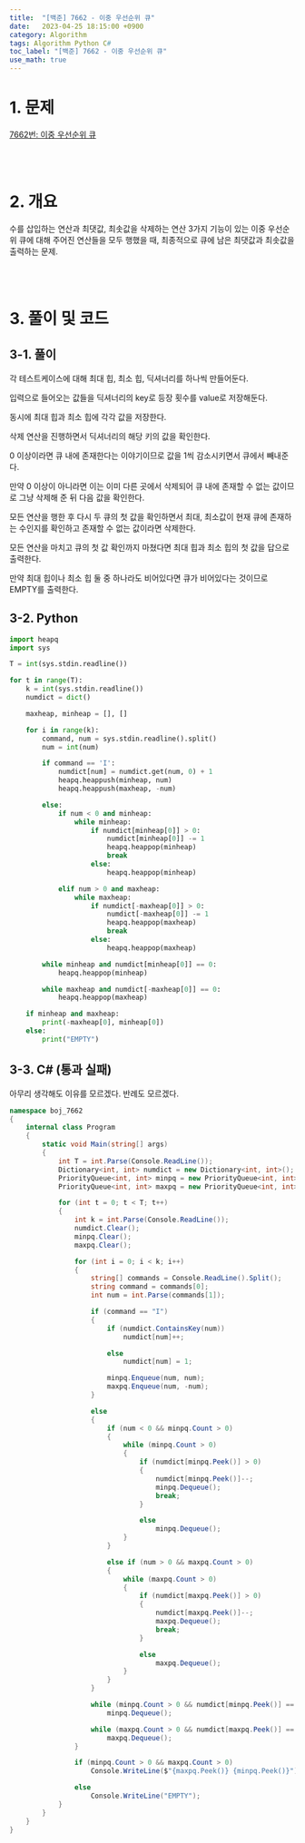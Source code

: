 ```yaml
---
title:  "[백준] 7662 - 이중 우선순위 큐"
date:   2023-04-25 18:15:00 +0900
category: Algorithm
tags: Algorithm Python C#
toc_label: "[백준] 7662 - 이중 우선순위 큐"
use_math: true
---
```


# 1. 문제
[7662번: 이중 우선순위 큐](https://www.acmicpc.net/problem/7662)


<br/>
<br/>

# 2. 개요
수를 삽입하는 연산과 최댓값, 최솟값을 삭제하는 연산 3가지 기능이 있는 이중 우선순위 큐에 대해 주어진 연산들을 모두 행했을 때, 최종적으로 큐에 남은 최댓값과 최솟값을 출력하는 문제.

<br/>
<br/>

# 3. 풀이 및 코드
## 3-1. 풀이
각 테스트케이스에 대해 최대 힙, 최소 힙, 딕셔너리를 하나씩 만들어둔다.

입력으로 들어오는 값들을 딕셔너리의 key로 등장 횟수를 value로 저장해둔다.

동시에 최대 힙과 최소 힙에 각각 값을 저장한다.

삭제 연산을 진행하면서 딕셔너리의 해당 키의 값을 확인한다.

0 이상이라면 큐 내에 존재한다는 이야기이므로 값을 1씩 감소시키면서 큐에서 빼내준다.

만약 0 이상이 아니라면 이는 이미 다른 곳에서 삭제되어 큐 내에 존재할 수 없는 값이므로 그냥 삭제해 준 뒤 다음 값을 확인한다.

모든 연산을 행한 후 다시 두 큐의 첫 값을 확인하면서 최대, 최소값이 현재 큐에 존재하는 수인지를 확인하고 존재할 수 없는 값이라면 삭제한다.

모든 연산을 마치고 큐의 첫 값 확인까지 마쳤다면 최대 힙과 최소 힙의 첫 값을 답으로 출력한다.

만약 최대 힙이나 최소 힙 둘 중 하나라도 비어있다면 큐가 비어있다는 것이므로 EMPTY를 출력한다.

## 3-2. Python

```python
import heapq
import sys

T = int(sys.stdin.readline())

for t in range(T):
    k = int(sys.stdin.readline())
    numdict = dict()

    maxheap, minheap = [], []

    for i in range(k):
        command, num = sys.stdin.readline().split()
        num = int(num)

        if command == 'I':
            numdict[num] = numdict.get(num, 0) + 1
            heapq.heappush(minheap, num)
            heapq.heappush(maxheap, -num)

        else:
            if num < 0 and minheap:
                while minheap:
                    if numdict[minheap[0]] > 0:
                        numdict[minheap[0]] -= 1
                        heapq.heappop(minheap)
                        break
                    else:
                        heapq.heappop(minheap)

            elif num > 0 and maxheap:
                while maxheap:
                    if numdict[-maxheap[0]] > 0:
                        numdict[-maxheap[0]] -= 1
                        heapq.heappop(maxheap)
                        break
                    else:
                        heapq.heappop(maxheap)

        while minheap and numdict[minheap[0]] == 0:
            heapq.heappop(minheap)

        while maxheap and numdict[-maxheap[0]] == 0:
            heapq.heappop(maxheap)

    if minheap and maxheap:
        print(-maxheap[0], minheap[0])
    else:
        print("EMPTY")
```

## 3-3. C# (통과 실패)

아무리 생각해도 이유를 모르겠다. 반례도 모르겠다.

```csharp
namespace boj_7662
{
    internal class Program
    {
        static void Main(string[] args)
        {
            int T = int.Parse(Console.ReadLine());
            Dictionary<int, int> numdict = new Dictionary<int, int>();
            PriorityQueue<int, int> minpq = new PriorityQueue<int, int>();
            PriorityQueue<int, int> maxpq = new PriorityQueue<int, int>();

            for (int t = 0; t < T; t++)
            {
                int k = int.Parse(Console.ReadLine());
                numdict.Clear();
                minpq.Clear();
                maxpq.Clear();

                for (int i = 0; i < k; i++)
                {
                    string[] commands = Console.ReadLine().Split();
                    string command = commands[0];
                    int num = int.Parse(commands[1]);

                    if (command == "I")
                    {
                        if (numdict.ContainsKey(num))
                            numdict[num]++;

                        else
                            numdict[num] = 1;

                        minpq.Enqueue(num, num);
                        maxpq.Enqueue(num, -num);
                    }

                    else
                    {
                        if (num < 0 && minpq.Count > 0)
                        {
                            while (minpq.Count > 0)
                            {
                                if (numdict[minpq.Peek()] > 0)
                                {
                                    numdict[minpq.Peek()]--;
                                    minpq.Dequeue();
                                    break;
                                }

                                else
                                    minpq.Dequeue();
                            }
                        }

                        else if (num > 0 && maxpq.Count > 0)
                        {
                            while (maxpq.Count > 0)
                            {
                                if (numdict[maxpq.Peek()] > 0)
                                {
                                    numdict[maxpq.Peek()]--;
                                    maxpq.Dequeue();
                                    break;
                                }

                                else
                                    maxpq.Dequeue();
                            }
                        }
                    }

                    while (minpq.Count > 0 && numdict[minpq.Peek()] == 0)
                        minpq.Dequeue();

                    while (maxpq.Count > 0 && numdict[maxpq.Peek()] == 0)
                        maxpq.Dequeue();
                }

                if (minpq.Count > 0 && maxpq.Count > 0)
                    Console.WriteLine($"{maxpq.Peek()} {minpq.Peek()}");

                else
                    Console.WriteLine("EMPTY");
            }
        }
    }
}
```